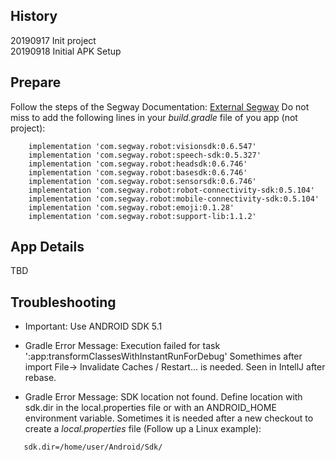 ## History 
20190917 Init project    
20190918 Initial APK Setup     

## Prepare
Follow the steps of the Segway Documentation: [External Segway](https://developer.segwayrobotics.com/developer/documents/setup-developing-environment.html)
Do not miss to add the following lines in your *build.gradle* file of you app (not project):

```$xslt
    implementation 'com.segway.robot:visionsdk:0.6.547'
    implementation 'com.segway.robot:speech-sdk:0.5.327'
    implementation 'com.segway.robot:headsdk:0.6.746'
    implementation 'com.segway.robot:basesdk:0.6.746'
    implementation 'com.segway.robot:sensorsdk:0.6.746'
    implementation 'com.segway.robot:robot-connectivity-sdk:0.5.104'
    implementation 'com.segway.robot:mobile-connectivity-sdk:0.5.104'
    implementation 'com.segway.robot:emoji:0.1.28'
    implementation 'com.segway.robot:support-lib:1.1.2'
```

## App Details
TBD

## Troubleshooting 

* Important: Use ANDROID SDK 5.1   

* Gradle Error Message: Execution failed for task ':app:transformClassesWithInstantRunForDebug'
Somethimes after import File-> Invalidate Caches / Restart... is needed. 
Seen in IntellJ after rebase. 

* Gradle Error Message: SDK location not found. Define location with sdk.dir in the local.properties file or with an ANDROID_HOME environment variable.
Sometimes it is needed after a new checkout to create a *local.properties* file (Follow up a Linux example):

```
   sdk.dir=/home/user/Android/Sdk/
```


